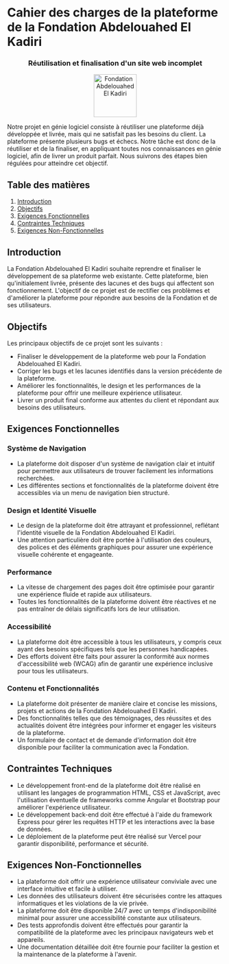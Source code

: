 # Cahier des charges de la plateforme de la Fondation Abdelouahed El Kadiri

<div align="center">
 <h3>Réutilisation et finalisation d'un site web incomplet</h3>
 <img src="https://i.ibb.co/khjsXb6/logo-2x.png" alt="Fondation Abdelouahed El Kadiri" border="0" height="100px">
</div>

Notre projet en génie logiciel consiste à réutiliser une plateforme déjà développée et livrée, mais qui ne satisfait pas les besoins du client. La plateforme présente plusieurs bugs et échecs. Notre tâche est donc de la réutiliser et de la finaliser, en appliquant toutes nos connaissances en génie logiciel, afin de livrer un produit parfait. Nous suivrons des étapes bien régulées pour atteindre cet objectif.

## Table des matières
1. [Introduction](#introduction)
2. [Objectifs](#objectifs)
3. [Exigences Fonctionnelles](#fonctionnelles)
4. [Contraintes Techniques](#techniques)
5. [Exigences Non-Fonctionnelles](#non-fonctionnelles)

## Introduction <a name="introduction"></a>
La Fondation Abdelouahed El Kadiri souhaite reprendre et finaliser le développement de sa plateforme web existante. Cette plateforme, bien qu'initialement livrée, présente des lacunes et des bugs qui affectent son fonctionnement. L'objectif de ce projet est de rectifier ces problèmes et d'améliorer la plateforme pour répondre aux besoins de la Fondation et de ses utilisateurs.

## Objectifs <a name="objectifs"></a>
Les principaux objectifs de ce projet sont les suivants :
- Finaliser le développement de la plateforme web pour la Fondation Abdelouahed El Kadiri.
- Corriger les bugs et les lacunes identifiés dans la version précédente de la plateforme.
- Améliorer les fonctionnalités, le design et les performances de la plateforme pour offrir une meilleure expérience utilisateur.
- Livrer un produit final conforme aux attentes du client et répondant aux besoins des utilisateurs.

## Exigences Fonctionnelles <a name="fonctionnelles"></a>
### Système de Navigation
- La plateforme doit disposer d'un système de navigation clair et intuitif pour permettre aux utilisateurs de trouver facilement les informations recherchées.
- Les différentes sections et fonctionnalités de la plateforme doivent être accessibles via un menu de navigation bien structuré.

### Design et Identité Visuelle
- Le design de la plateforme doit être attrayant et professionnel, reflétant l'identité visuelle de la Fondation Abdelouahed El Kadiri.
- Une attention particulière doit être portée à l'utilisation des couleurs, des polices et des éléments graphiques pour assurer une expérience visuelle cohérente et engageante.

### Performance
- La vitesse de chargement des pages doit être optimisée pour garantir une expérience fluide et rapide aux utilisateurs.
- Toutes les fonctionnalités de la plateforme doivent être réactives et ne pas entraîner de délais significatifs lors de leur utilisation.

### Accessibilité
- La plateforme doit être accessible à tous les utilisateurs, y compris ceux ayant des besoins spécifiques tels que les personnes handicapées.
- Des efforts doivent être faits pour assurer la conformité aux normes d'accessibilité web (WCAG) afin de garantir une expérience inclusive pour tous les utilisateurs.

### Contenu et Fonctionnalités
- La plateforme doit présenter de manière claire et concise les missions, projets et actions de la Fondation Abdelouahed El Kadiri.
- Des fonctionnalités telles que des témoignages, des réussites et des actualités doivent être intégrées pour informer et engager les visiteurs de la plateforme.
- Un formulaire de contact et de demande d'information doit être disponible pour faciliter la communication avec la Fondation.

## Contraintes Techniques <a name="techniques"></a>
- Le développement front-end de la plateforme doit être réalisé en utilisant les langages de programmation HTML, CSS et JavaScript, avec l'utilisation éventuelle de frameworks comme Angular et Bootstrap pour améliorer l'expérience utilisateur.
- Le développement back-end doit être effectué à l'aide du framework Express pour gérer les requêtes HTTP et les interactions avec la base de données.
- Le déploiement de la plateforme peut être réalisé sur Vercel pour garantir disponibilité, performance et sécurité.

## Exigences Non-Fonctionnelles <a name="non-fonctionnelles"></a>
- La plateforme doit offrir une expérience utilisateur conviviale avec une interface intuitive et facile à utiliser.
- Les données des utilisateurs doivent être sécurisées contre les attaques informatiques et les violations de la vie privée.
- La plateforme doit être disponible 24/7 avec un temps d'indisponibilité minimal pour assurer une accessibilité constante aux utilisateurs.
- Des tests approfondis doivent être effectués pour garantir la compatibilité de la plateforme avec les principaux navigateurs web et appareils.
- Une documentation détaillée doit être fournie pour faciliter la gestion et la maintenance de la plateforme à l'avenir.
